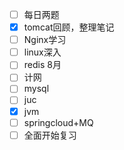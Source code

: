 - [ ] 每日两题
- [x] tomcat回顾，整理笔记
- [ ] Nginx学习
- [ ] linux深入
- [ ] redis
8月
- [ ] 计网
- [ ] mysql
- [ ] juc
- [x] jvm
- [ ] springcloud+MQ
- [ ] 全面开始复习
